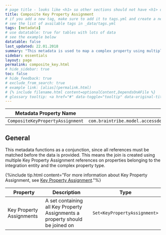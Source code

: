 ```yaml
---
# page title - looks like <h1> so other sections should not have <h1> or single-hash headings
title: Composite Key Property Assignment
# if you add a new tag, make sure to add it to tags.yml and create a new page in pages/tags
# see the list of available tags in _data/tags.yml
tags: [metadata]
# use datatable: true for tables with lots of data
# see the example below
datatable: false
last_updated: 22.01.2018
summary: "This metadata is used to map a complex property using multiple Key Property Assignment instances."
sidebar: essentials
layout: page
permalink: composite_key.html
# hide_sidebar: true
toc: false
# hide_feedback: true
# exclude_from_search: true
# example link: [alias](permalink.html)
# {% include filename.html content=optionalContent,DependsOnAFile %}
# glossary tooltip: <a href="#" data-toggle="tooltip" data-original-title="{{site.data.glossary.entity_type}}">entity types</a>
---
```


Metadata Property Name  | Type Signature  
------- | -----------
`CompositeKeyPropertyAssignment` | `com.braintribe.model.accessdeployment.smart.meta.CompositeKeyPropertyAssignment`

## General
This metadata functions as a conjunction, since all references must be matched before the data is provided. This means the join is created using multiple Key Property Assignment references on properties belonging to the integration entity and the complex property type.

{%include tip.html content="For more information about Key Property Assignment, see [Key Property Assignment](key_property.html)."%}

Property | Description | Type
------| --------- | -------
Key Property Assignments | A set containing all Key Property Assignments a property should be joined on | `Set<KeyPropertyAssignment>`
